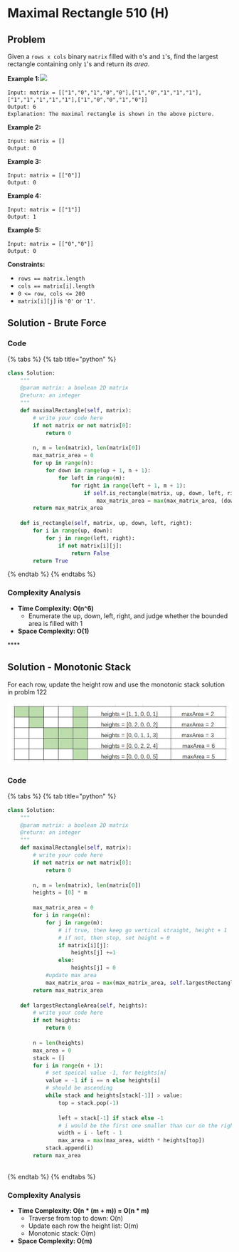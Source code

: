 # Maximal Rectangle 510 \(H\)

## Problem

Given a `rows x cols` binary `matrix` filled with `0`'s and `1`'s, find the largest rectangle containing only `1`'s and return _its area_.

**Example 1:**![](https://assets.leetcode.com/uploads/2020/09/14/maximal.jpg)

```text
Input: matrix = [["1","0","1","0","0"],["1","0","1","1","1"],["1","1","1","1","1"],["1","0","0","1","0"]]
Output: 6
Explanation: The maximal rectangle is shown in the above picture.
```

**Example 2:**

```text
Input: matrix = []
Output: 0
```

**Example 3:**

```text
Input: matrix = [["0"]]
Output: 0
```

**Example 4:**

```text
Input: matrix = [["1"]]
Output: 1
```

**Example 5:**

```text
Input: matrix = [["0","0"]]
Output: 0
```

**Constraints:**

* `rows == matrix.length`
* `cols == matrix[i].length`
* `0 <= row, cols <= 200`
* `matrix[i][j]` is `'0'` or `'1'`.

## Solution - Brute Force

### Code

{% tabs %}
{% tab title="python" %}
```python
class Solution:
    """
    @param matrix: a boolean 2D matrix
    @return: an integer
    """
    def maximalRectangle(self, matrix):
        # write your code here
        if not matrix or not matrix[0]:
            return 0
        
        n, m = len(matrix), len(matrix[0])
        max_matrix_area = 0
        for up in range(n):
            for down in range(up + 1, n + 1):
                for left in range(m):
                    for right in range(left + 1, m + 1):
                        if self.is_rectangle(matrix, up, down, left, right):
                            max_matrix_area = max(max_matrix_area, (down - up) * (right - left))
        return max_matrix_area
    
    def is_rectangle(self, matrix, up, down, left, right):
        for i in range(up, down):
            for j in range(left, right):
                if not matrix[i][j]:
                    return False
        return True
```
{% endtab %}
{% endtabs %}

### Complexity Analysis

* **Time Complexity: O\(n^6\)**
  * Enumerate the up, down, left, right, and judge whether the bounded area is filled with 1
* **Space Complexity: O\(1\)**

\*\*\*\*

## Solution - Monotonic Stack

For each row, update the height row and use the monotonic stack solution in problm 122

![](../../../.gitbook/assets/screen-shot-2021-06-17-at-12.59.17-pm.png)

### Code

{% tabs %}
{% tab title="python" %}
```python
class Solution:
    """
    @param matrix: a boolean 2D matrix
    @return: an integer
    """
    def maximalRectangle(self, matrix):
        # write your code here
        if not matrix or not matrix[0]:
            return 0
        
        n, m = len(matrix), len(matrix[0])
        heights = [0] * m
        
        max_matrix_area = 0
        for i in range(n):
            for j in range(m):
                # if true, then keep go vertical straight, height + 1
                # if not, then stop, set height = 0
                if matrix[i][j]:
                    heights[j] +=1
                else:
                    heights[j] = 0
            #update max area
            max_matrix_area = max(max_matrix_area, self.largestRectangleArea(heights))
        return max_matrix_area
        
    def largestRectangleArea(self, heights):
        # write your code here
        if not heights:
            return 0
        
        n = len(heights)
        max_area = 0
        stack = []
        for i in range(n + 1):
            # set speical value -1, for heights[n]
            value = -1 if i == n else heights[i]
            # should be ascending
            while stack and heights[stack[-1]] > value:
                top = stack.pop(-1)

                left = stack[-1] if stack else -1
                # i would be the first one smaller than cur on the right side
                width = i - left - 1
                max_area = max(max_area, width * heights[top])
            stack.append(i)
        return max_area
      
```
{% endtab %}
{% endtabs %}

### Complexity Analysis

* **Time Complexity: O\(n \* \(m + m\)\) = O\(n \* m\)**
  * Traverse from top to down: O\(n\)
  * Update each row the height list: O\(m\)
  * Monotonic stack: O\(m\)
* **Space Complexity: O\(m\)**


